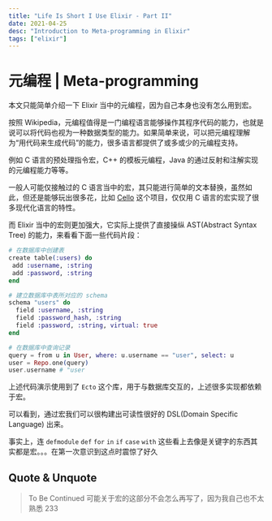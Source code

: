 ```yaml
---
title: "Life Is Short I Use Elixir - Part II"
date: 2021-04-25
desc: "Introduction to Meta-programming in Elixir"
tags: ["elixir"]
---
```


# 元编程 | Meta-programming

本文只能简单介绍一下 Elixir 当中的元编程，因为自己本身也没有怎么用到宏。

按照 Wikipedia，元编程值得是一门编程语言能够操作其程序代码的能力，也就是说可以将代码也视为一种数据类型的能力。如果简单来说，可以把元编程理解为“用代码来生成代码”的能力，很多语言都提供了或多或少的元编程支持。

例如 C 语言的预处理指令宏，C++ 的模板元编程，Java 的通过反射和注解实现的元编程能力等等。

一般人可能仅接触过的 C 语言当中的宏，其只能进行简单的文本替换，虽然如此，但还是能够玩出很多花，比如 [Cello][0] 这个项目，仅仅用 C 语言的宏实现了很多现代化语言的特性。

而 Elixir 当中的宏则更加强大，它实际上提供了直接操纵 AST(Abstract Syntax Tree) 的能力，来看看下面一些代码片段：

```elixir
# 在数据库中创建表
create table(:users) do
 add :username, :string
 add :password, :string
end

# 建立数据库中表所对应的 schema
schema "users" do
  field :username, :string
  field :password_hash, :string
  field :password, :string, virtual: true
end

# 在数据库中查询记录
query = from u in User, where: u.username == "user", select: u
user = Repo.one(query)
user.username # "user
```

上述代码演示使用到了 `Ecto` 这个库，用于与数据库交互的，上述很多实现都依赖于宏。

可以看到，通过宏我们可以很构建出可读性很好的 DSL(Domain Specific Language) 出来。

事实上，连 `defmodule` `def` `for` `in` `if` `case` `with` 这些看上去像是关键字的东西其实都是宏。。。在第一次意识到这点时震惊了好久

## Quote & Unquote

> To Be Continued
> 可能关于宏的这部分不会怎么再写了，因为我自己也不太熟悉 233

[0]: http://libcello.org/
